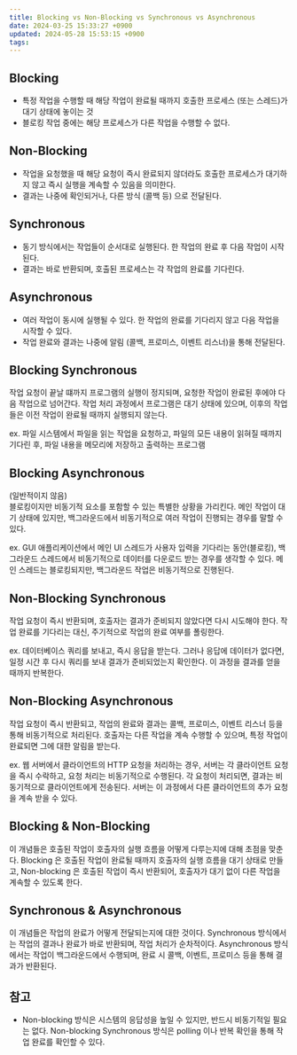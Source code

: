 ```yaml
---
title: Blocking vs Non-Blocking vs Synchronous vs Asynchronous
date: 2024-03-25 15:33:27 +0900
updated: 2024-05-28 15:53:15 +0900
tags: 
---
```


## Blocking

- 특정 작업을 수행할 때 해당 작업이 완료될 때까지 호출한 프로세스 (또는 스레드)가 대기 상태에 놓이는 것
- 블로킹 작업 중에는 해당 프로세스가 다른 작업을 수행할 수 없다.

## Non-Blocking

- 작업을 요청했을 때 해당 요청이 즉시 완료되지 않더라도 호출한 프로세스가 대기하지 않고 즉시 실행을 계속할 수 있음을 의미한다.
- 결과는 나중에 확인되거나, 다른 방식 (콜백 등) 으로 전달된다.

## Synchronous

- 동기 방식에서는 작업들이 순서대로 실행된다. 한 작업의 완료 후 다음 작업이 시작된다. 
- 결과는 바로 반환되며, 호출된 프로세스는 각 작업의 완료를 기다린다.

## Asynchronous

- 여러 작업이 동시에 실행될 수 있다. 한 작업의 완료를 기다리지 않고 다음 작업을 시작할 수 있다.
- 작업 완료와 결과는 나중에 알림 (콜백, 프로미스, 이벤트 리스너)을 통해 전달된다.

## Blocking Synchronous

작업 요청이 끝날 떄까지 프로그램의 실행이 정지되며, 요청한 작업이 완료된 후에야 다음 작업으로 넘어간다. 작업 처리 과정에서 프로그램은 대기 상태에 있으며, 이후의 작업들은 이전 작업이 완료될 때까지 실행되지 않는다.

ex. 파일 시스템에서 파일을 읽는 작업을 요청하고, 파일의 모든 내용이 읽혀질 때까지 기다린 후, 파일 내용을 메모리에 저장하고 출력하는 프로그램

## Blocking Asynchronous

(일반적이지 않음)  
블로킹이지만 비동기적 요소를 포함할 수 있는 특별한 상황을 가리킨다. 메인 작업이 대기 상태에 있지만, 백그라운드에서 비동기적으로 여러 작업이 진행되는 경우를 말할 수 있다. 

ex. GUI 애플리케이션에서 메인 UI 스레드가 사용자 입력을 기다리는 동안(블로킹), 백그라운드 스레드에서 비동기적으로 데이터를 다운로드 받는 경우를 생각할 수 있다. 메인 스레드는 블로킹되지만, 백그라운드 작업은 비동기적으로 진행된다.

## Non-Blocking Synchronous

작업 요청이 즉시 반환되며, 호출자는 결과가 준비되지 않았다면 다시 시도해야 한다. 작업 완료를 기다리는 대신, 주기적으로 작업의 완료 여부를 폴링한다. 

ex. 데이터베이스 쿼리를 보내고, 즉시 응답을 받는다. 그러나 응답에 데이터가 없다면, 일정 시간 후 다시 쿼리를 보내 결과가 준비되었는지 확인한다. 이 과정을 결과를 얻을 때까지 반복한다.

## Non-Blocking Asynchronous

작업 요청이 즉시 반환되고, 작업의 완료와 결과는 콜백, 프로미스, 이벤트 리스너 등을 통해 비동기적으로 처리된다. 호출자는 다른 작업을 계속 수행할 수 있으며, 특정 작업이 완료되면 그에 대한 알림을 받는다. 

ex. 웹 서버에서 클라이언트의 HTTP 요청을 처리하는 경우, 서버는 각 클라이언트 요청을 즉시 수락하고, 요청 처리는 비동기적으로 수행된다. 각 요청이 처리되면, 결과는 비동기적으로 클라이언트에게 전송된다. 서버는 이 과정에서 다른 클라이언트의 추가 요청을 계속 받을 수 있다.

## Blocking & Non-Blocking

이 개념들은 호출된 작업이 호출자의 실행 흐름을 어떻게 다루는지에 대해 초점을 맞춘다. Blocking 은 호출된 작업이 완료될 때까지 호출자의 실행 흐름을 대기 상태로 만들고, Non-blocking 은 호출된 작업이 즉시 반환되어, 호출자가 대기 없이 다른 작업을 계속할 수 있도록 한다.

## Synchronous & Asynchronous

이 개념들은 작업의 완료가 어떻게 전달되는지에 대한 것이다. Synchronous 방식에서는 작업의 결과나 완료가 바로 반환되며, 작업 처리가 순차적이다. Asynchronous 방식에서는 작업이 백그라운드에서 수행되며, 완료 시 콜백, 이벤트, 프로미스 등을 통해 결과가 반환된다. 

## 참고

- Non-blocking 방식은 시스템의 응답성을 높일 수 있지만, 반드시 비동기적일 필요는 없다. Non-blocking Synchronous 방식은 polling 이나 반복 확인을 통해 작업 완료를 확인할 수 있다.